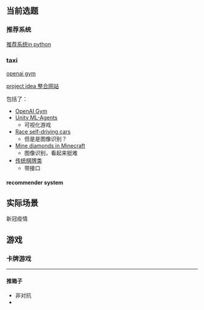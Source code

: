 ## 当前选题

### 推荐系统

[推荐系统in python](https://www.datacamp.com/tutorial/recommender-systems-python)



### taxi

[openai gym](https://www.gocoder.one/blog/rl-tutorial-with-openai-gym/)







[project idea 整合网站](https://www.gocoder.one/blog/reinforcement-learning-project-ideas/#3-simulate-control-tasks-with-pybullet) 

包括了：

- [OpenAI Gym](https://gymnasium.farama.org/) 
- [Unity ML-Agents](https://github.com/Unity-Technologies/ml-agents) 
  - 可视化游戏
- [Race self-driving cars](https://aws.amazon.com/deepracer/) 
  - 但是是图像识别？
- [Mine diamonds in Minecraft](https://minerl.io/) 
  - 图像识别，看起来挺难
- [传统棋牌类](https://github.com/deepmind/open_spiel) 
  - 带接口



#### recommender system







## 实际场景

新冠疫情





## 游戏

### 卡牌游戏







---

#### 推箱子

- 非对抗
- 

